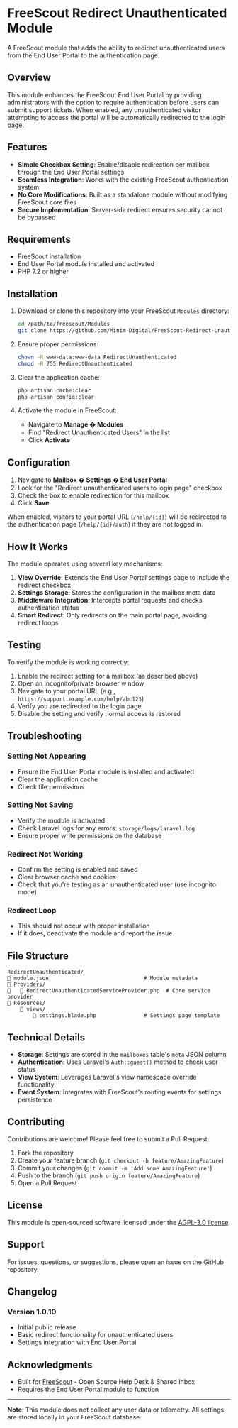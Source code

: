 # FreeScout Redirect Unauthenticated Module

A FreeScout module that adds the ability to redirect unauthenticated users from the End User Portal to the authentication page.

## Overview

This module enhances the FreeScout End User Portal by providing administrators with the option to require authentication before users can submit support tickets. When enabled, any unauthenticated visitor attempting to access the portal will be automatically redirected to the login page.

## Features

- **Simple Checkbox Setting**: Enable/disable redirection per mailbox through the End User Portal settings
- **Seamless Integration**: Works with the existing FreeScout authentication system
- **No Core Modifications**: Built as a standalone module without modifying FreeScout core files
- **Secure Implementation**: Server-side redirect ensures security cannot be bypassed

## Requirements

- FreeScout installation
- End User Portal module installed and activated
- PHP 7.2 or higher

## Installation

1. Download or clone this repository into your FreeScout `Modules` directory:

   ```bash
   cd /path/to/freescout/Modules
   git clone https://github.com/Minim-Digital/FreeScout-Redirect-Unauthenticated.git RedirectUnauthenticated
   ```

2. Ensure proper permissions:

   ```bash
   chown -R www-data:www-data RedirectUnauthenticated
   chmod -R 755 RedirectUnauthenticated
   ```

3. Clear the application cache:

   ```bash
   php artisan cache:clear
   php artisan config:clear
   ```

4. Activate the module in FreeScout:
   - Navigate to **Manage � Modules**
   - Find "Redirect Unauthenticated Users" in the list
   - Click **Activate**

## Configuration

1. Navigate to **Mailbox � Settings � End User Portal**
2. Look for the "Redirect unauthenticated users to login page" checkbox
3. Check the box to enable redirection for this mailbox
4. Click **Save**

When enabled, visitors to your portal URL (`/help/{id}`) will be redirected to the authentication page (`/help/{id}/auth`) if they are not logged in.

## How It Works

The module operates using several key mechanisms:

1. **View Override**: Extends the End User Portal settings page to include the redirect checkbox
2. **Settings Storage**: Stores the configuration in the mailbox meta data
3. **Middleware Integration**: Intercepts portal requests and checks authentication status
4. **Smart Redirect**: Only redirects on the main portal page, avoiding redirect loops

## Testing

To verify the module is working correctly:

1. Enable the redirect setting for a mailbox (as described above)
2. Open an incognito/private browser window
3. Navigate to your portal URL (e.g., `https://support.example.com/help/abc123`)
4. Verify you are redirected to the login page
5. Disable the setting and verify normal access is restored

## Troubleshooting

### Setting Not Appearing

- Ensure the End User Portal module is installed and activated
- Clear the application cache
- Check file permissions

### Setting Not Saving

- Verify the module is activated
- Check Laravel logs for any errors: `storage/logs/laravel.log`
- Ensure proper write permissions on the database

### Redirect Not Working

- Confirm the setting is enabled and saved
- Clear browser cache and cookies
- Check that you're testing as an unauthenticated user (use incognito mode)

### Redirect Loop

- This should not occur with proper installation
- If it does, deactivate the module and report the issue

## File Structure

```
RedirectUnauthenticated/
   module.json                              # Module metadata
   Providers/
      RedirectUnauthenticatedServiceProvider.php  # Core service provider
   Resources/
       views/
           settings.blade.php               # Settings page template
```

## Technical Details

- **Storage**: Settings are stored in the `mailboxes` table's `meta` JSON column
- **Authentication**: Uses Laravel's `Auth::guest()` method to check user status
- **View System**: Leverages Laravel's view namespace override functionality
- **Event System**: Integrates with FreeScout's routing events for settings persistence

## Contributing

Contributions are welcome! Please feel free to submit a Pull Request.

1. Fork the repository
2. Create your feature branch (`git checkout -b feature/AmazingFeature`)
3. Commit your changes (`git commit -m 'Add some AmazingFeature'`)
4. Push to the branch (`git push origin feature/AmazingFeature`)
5. Open a Pull Request

## License

This module is open-sourced software licensed under the [AGPL-3.0 license](LICENSE).

## Support

For issues, questions, or suggestions, please open an issue on the GitHub repository.

## Changelog

### Version 1.0.10

- Initial public release
- Basic redirect functionality for unauthenticated users
- Settings integration with End User Portal

## Acknowledgments

- Built for [FreeScout](https://freescout.net/) - Open Source Help Desk & Shared Inbox
- Requires the End User Portal module to function

---

**Note**: This module does not collect any user data or telemetry. All settings are stored locally in your FreeScout database.
